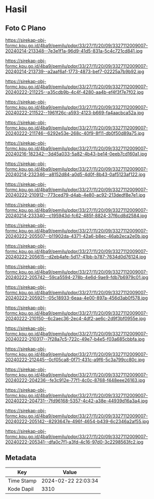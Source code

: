 # Hasil

## Foto C Plano

https://sirekap-obj-formc.kpu.go.id/4ba9/pemilu/pdpr/33/27/11/20/09/3327112009007-20240214-213348--7e3e1f1a-96d9-41d5-831a-5c4c721cd841.jpg

https://sirekap-obj-formc.kpu.go.id/4ba9/pemilu/pdpr/33/27/11/20/09/3327112009007-20240214-213739--a2aaf6af-1773-4873-bef7-02225a7b9b92.jpg

https://sirekap-obj-formc.kpu.go.id/4ba9/pemilu/pdpr/33/27/11/20/09/3327112009007-20240222-211225--a35cdb9b-4c4f-4280-aa4b-ef4f3f7e7f02.jpg

https://sirekap-obj-formc.kpu.go.id/4ba9/pemilu/pdpr/33/27/11/20/09/3327112009007-20240222-211522--1961f26c-a593-4123-b669-fa4aacbca52a.jpg

https://sirekap-obj-formc.kpu.go.id/4ba9/pemilu/pdpr/33/27/11/20/09/3327112009007-20240222-211746--6292e53e-268c-40f9-8f11-db0f50d89a75.jpg

https://sirekap-obj-formc.kpu.go.id/4ba9/pemilu/pdpr/33/27/11/20/09/3327112009007-20240216-182342--3d45a033-5a82-4b43-be14-0eeb7cd160a1.jpg

https://sirekap-obj-formc.kpu.go.id/4ba9/pemilu/pdpr/33/27/11/20/09/3327112009007-20240214-232346--a8152d84-a0d5-4d0f-8b43-0af5123af122.jpg

https://sirekap-obj-formc.kpu.go.id/4ba9/pemilu/pdpr/33/27/11/20/09/3327112009007-20240222-210912--773ced79-d4ab-4e80-ac92-213dedf8e7e1.jpg

https://sirekap-obj-formc.kpu.go.id/4ba9/pemilu/pdpr/33/27/11/20/09/3327112009007-20240214-233340--c195943d-fc62-485f-8824-37f6cd8d2584.jpg

https://sirekap-obj-formc.kpu.go.id/4ba9/pemilu/pdpr/33/27/11/20/09/3327112009007-20240222-205507--b11902da-4371-42a6-b8ec-46ab2eca2e0b.jpg

https://sirekap-obj-formc.kpu.go.id/4ba9/pemilu/pdpr/33/27/11/20/09/3327112009007-20240222-205615--d2eb4afe-5d17-41bb-b787-7634d0d76124.jpg

https://sirekap-obj-formc.kpu.go.id/4ba9/pemilu/pdpr/33/27/11/20/09/3327112009007-20240222-205742--59ca5594-278b-4e6d-9ae9-fdb7b6979c01.jpg

https://sirekap-obj-formc.kpu.go.id/4ba9/pemilu/pdpr/33/27/11/20/09/3327112009007-20240222-205921--05c18933-6eaa-4e00-897a-456d3ab0f578.jpg

https://sirekap-obj-formc.kpu.go.id/4ba9/pemilu/pdpr/33/27/11/20/09/3327112009007-20240222-210150--6c2aec36-2ec4-4df2-ae6c-2d9f3bf0955e.jpg

https://sirekap-obj-formc.kpu.go.id/4ba9/pemilu/pdpr/33/27/11/20/09/3327112009007-20240222-210317--7f28a7c5-722c-49e7-b4e5-f03a685cbbfa.jpg

https://sirekap-obj-formc.kpu.go.id/4ba9/pemilu/pdpr/33/27/11/20/09/3327112009007-20240222-212445--0cf05ca8-0f71-431c-a9f6-5c3a799cc80c.jpg

https://sirekap-obj-formc.kpu.go.id/4ba9/pemilu/pdpr/33/27/11/20/09/3327112009007-20240222-204236--fe3c912e-77f1-4c0c-8768-f448eee26163.jpg

https://sirekap-obj-formc.kpu.go.id/4ba9/pemilu/pdpr/33/27/11/20/09/3327112009007-20240222-204731--7fd96168-5357-4c42-a38e-44939d16a3a4.jpg

https://sirekap-obj-formc.kpu.go.id/4ba9/pemilu/pdpr/33/27/11/20/09/3327112009007-20240222-205142--8293647e-496f-4654-b439-6c2346a2af55.jpg

https://sirekap-obj-formc.kpu.go.id/4ba9/pemilu/pdpr/33/27/11/20/09/3327112009007-20240222-205341--dfa0c7f1-a3fd-4c16-97d0-3c2298563fc2.jpg


## Metadata

| Key        | Value               |
| ---------- | ------------------- |
| Time Stamp | 2024-02-22 22:03:34 |
| Kode Dapil | 3310                |



